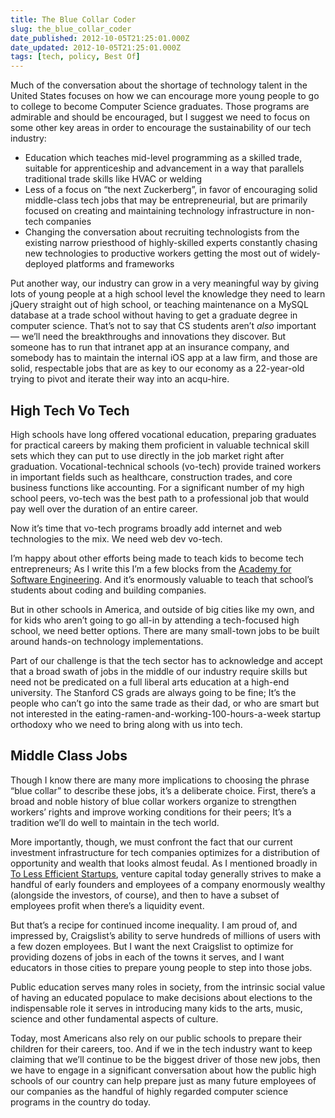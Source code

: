 ```yaml
---
title: The Blue Collar Coder
slug: the_blue_collar_coder
date_published: 2012-10-05T21:25:01.000Z
date_updated: 2012-10-05T21:25:01.000Z
tags: [tech, policy, Best Of]
---
```


Much of the conversation about the shortage of technology talent in the United States focuses on how we can encourage more young people to go to college to become Computer Science graduates. Those programs are admirable and should be encouraged, but I suggest we need to focus on some other key areas in order to encourage the sustainability of our tech industry:

- Education which teaches mid-level programming as a skilled trade, suitable for apprenticeship and advancement in a way that parallels traditional trade skills like HVAC or welding
- Less of a focus on “the next Zuckerberg”, in favor of encouraging solid middle-class tech jobs that may be entrepreneurial, but are primarily focused on creating and maintaining technology infrastructure in non-tech companies
- Changing the conversation about recruiting technologists from the existing narrow priesthood of highly-skilled experts constantly chasing new technologies to productive workers getting the most out of widely-deployed platforms and frameworks

Put another way, our industry can grow in a very meaningful way by giving lots of young people at a high school level the knowledge they need to learn jQuery straight out of high school, or teaching maintenance on a MySQL database at a trade school without having to get a graduate degree in computer science. That’s not to say that CS students aren’t *also* important — we’ll need the breakthroughs and innovations they discover. But someone has to run that intranet app at an insurance company, and somebody has to maintain the internal iOS app at a law firm, and those are solid, respectable jobs that are as key to our economy as a 22-year-old trying to pivot and iterate their way into an acqu-hire.

## High Tech Vo Tech

High schools have long offered vocational education, preparing graduates for practical careers by making them proficient in valuable technical skill sets which they can put to use directly in the job market right after graduation. Vocational-technical schools (vo-tech) provide trained workers in important fields such as healthcare, construction trades, and core business functions like accounting. For a significant number of my high school peers, vo-tech was the best path to a professional job that would pay well over the duration of an entire career.

Now it’s time that vo-tech programs broadly add internet and web technologies to the mix. We need web dev vo-tech.

I’m happy about other efforts being made to teach kids to become tech entrepreneurs; As I write this I’m a few blocks from the [Academy for Software Engineering](http://afsenyc.org/). And it’s enormously valuable to teach that school’s students about coding and building companies.

But in other schools in America, and outside of big cities like my own, and for kids who aren’t going to go all-in by attending a tech-focused high school, we need better options. There are many small-town jobs to be built around hands-on technology implementations.

Part of our challenge is that the tech sector has to acknowledge and accept that a broad swath of jobs in the middle of our industry require skills but need not be predicated on a full liberal arts education at a high-end university. The Stanford CS grads are always going to be fine; It’s the people who can’t go into the same trade as their dad, or who are smart but not interested in the eating-ramen-and-working-100-hours-a-week startup orthodoxy who we need to bring along with us into tech.

## Middle Class Jobs

Though I know there are many more implications to choosing the phrase “blue collar” to describe these jobs, it’s a deliberate choice. First, there’s a broad and noble history of blue collar workers organize to strengthen workers’ rights and improve working conditions for their peers; It’s a tradition we’ll do well to maintain in the tech world.

More importantly, though, we must confront the fact that our current investment infrastructure for tech companies optimizes for a distribution of opportunity and wealth that looks almost feudal. As I mentioned broadly in [To Less Efficient Startups](/2012/09/28/to_less_efficient_startups/), venture capital today generally strives to make a handful of early founders and employees of a company enormously wealthy (alongside the investors, of course), and then to have a subset of employees profit when there’s a liquidity event.

But that’s a recipe for continued income inequality. I am proud of, and impressed by, Craigslist’s ability to serve hundreds of millions of users with a few dozen employees. But I want the next Craigslist to optimize for providing dozens of jobs in each of the towns it serves, and I want educators in those cities to prepare young people to step into those jobs.

Public education serves many roles in society, from the intrinsic social value of having an educated populace to make decisions about elections to the indispensable role it serves in introducing many kids to the arts, music, science and other fundamental aspects of culture.

Today, most Americans also rely on our public schools to prepare their children for their careers, too. And if we in the tech industry want to keep claiming that we’ll continue to be the biggest driver of those new jobs, then we have to engage in a significant conversation about how the public high schools of our country can help prepare just as many future employees of our companies as the handful of highly regarded computer science programs in the country do today.
